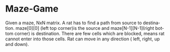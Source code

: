 # Maze-Game
Given a maze, NxN matrix. A rat has to find a path from source to des­ti­na­tion. maze[0][0] (left top corner)is the source and maze[N-1][N-1](right bot­tom cor­ner) is des­ti­na­tion. There are few cells which are blocked, means rat can­not enter into those cells. Rat can move in any direc­tion ( left, right, up and down).
